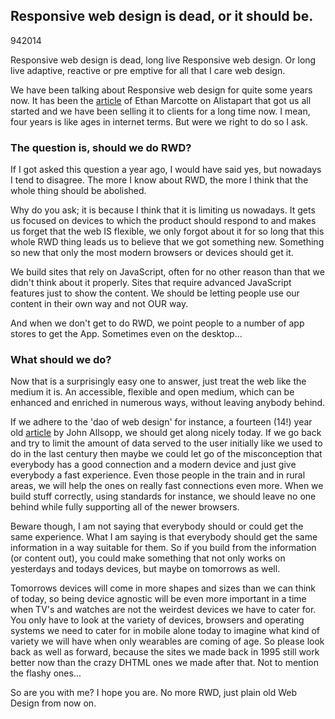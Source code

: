 <article><h2>Responsive web design is dead, or it should be.</h2><time><span class="day">9</span><span class="month">4</span><span class="year">2014</span></time><p>Responsive web design is dead, long live Responsive web design. Or long live adaptive, reactive or pre emptive for all that I care web design.</p><p>We have been talking about Responsive web design for quite some years now. It has been the <a href="http://alistapart.com/article/responsive-web-design/">article</a> of Ethan Marcotte on Alistapart that got us all started and we have been selling it to clients for a long time now. I mean, four years is like ages in internet terms. But were we right to do so I ask.</p><h3>The question is, should we do RWD?</h3><p>If I got asked this question a year ago, I would have said yes, but nowadays I tend to disagree. The more I know about RWD, the more I think that the whole thing should be abolished.</p><p>Why do you ask; it is because I think that it is limiting us nowadays. It gets us focused on devices to which the product should respond to and makes us forget that the web IS flexible, we only forgot about it for so long that this whole RWD thing leads us to believe that we got something new. Something so new that only the most modern browsers or devices should get it.</p><p>We build sites that rely on JavaScript, often for no other reason than that we didn't think about it properly. Sites that require advanced JavaScript features just to show the content. We should be letting people use our content in their own way and not OUR way.</p><p>And when we don't get to do RWD, we point people to a number of app stores to get the App. Sometimes even on the desktop...</p><h3>What should we do?</h3><p>Now that is a surprisingly easy one to answer, just treat the web like the medium it is. An accessible, flexible and open medium, which can be enhanced and enriched in numerous ways, without leaving anybody behind.</p><p>If we adhere to the 'dao of web design' for instance, a fourteen (14!) year old <a href="http://alistapart.com/article/dao">article</a> by John Allsopp, we should get along nicely today. If we go back and try to limit the amount of data served to the user initially like we used to do in the last century then maybe we could let go of the misconception that everybody has a good connection and a modern device and just give everybody a fast experience. Even those people in the train and in rural areas, we will help the ones on really fast connections even more. When we build stuff correctly, using standards for instance, we should leave no one behind while fully supporting all of the newer browsers.</p><p>Beware though, I am not saying that everybody should or could get the same experience. What I am saying is that everybody should get the same information in a way suitable for them. So if you build from the information (or content out), you could make something that not only works on yesterdays and todays devices, but maybe on tomorrows as well.</p><p>Tomorrows devices will come in more shapes and sizes than we can think of today, so being device agnostic will be even more important in a time when TV's and watches are not the weirdest devices we have to cater for. You only have to look at the variety of devices, browsers and operating systems we need to cater for in mobile alone today to imagine what kind of variety we will have when only wearables are coming of age. So please look back as well as forward, because the sites we made back in 1995 still work better now than the crazy DHTML ones we made after that. Not to mention the flashy ones...</p><p>So are you with me? I hope you are. No more RWD, just plain old Web Design from now on.</p></article>